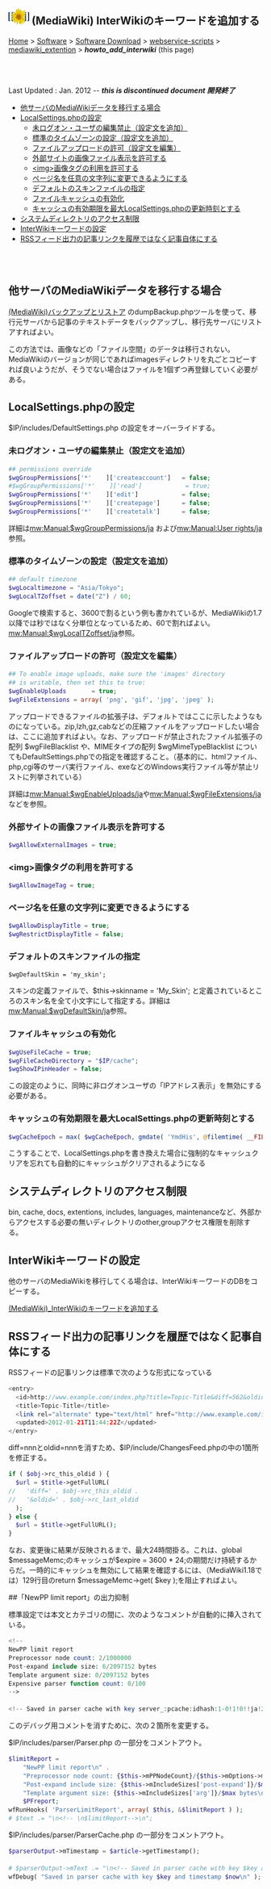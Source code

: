 ## ![icon](../readme_pics/softdown-ico-MediaWiki.png) (MediaWiki) InterWikiのキーワードを追加する<!-- omit in toc -->

[Home](https://oasis3855.github.io/webpage/) > [Software](https://oasis3855.github.io/webpage/software/index.html) > [Software Download](https://oasis3855.github.io/webpage/software/software-download.html) > [webservice-scripts](../../README.md) > [mediawiki_extention](../README.md) > ***howto_add_interwiki*** (this page)

<br />
<br />

Last Updated : Jan. 2012 -- ***this is discontinued document 開発終了***

- [他サーバのMediaWikiデータを移行する場合](#他サーバのmediawikiデータを移行する場合)
- [LocalSettings.phpの設定](#localsettingsphpの設定)
  - [未ログオン・ユーザの編集禁止（設定文を追加）](#未ログオンユーザの編集禁止設定文を追加)
  - [標準のタイムゾーンの設定（設定文を追加）](#標準のタイムゾーンの設定設定文を追加)
  - [ファイルアップロードの許可（設定文を編集）](#ファイルアップロードの許可設定文を編集)
  - [外部サイトの画像ファイル表示を許可する](#外部サイトの画像ファイル表示を許可する)
  - [\<img\>画像タグの利用を許可する](#img画像タグの利用を許可する)
  - [ページ名を任意の文字列に変更できるようにする](#ページ名を任意の文字列に変更できるようにする)
  - [デフォルトのスキンファイルの指定](#デフォルトのスキンファイルの指定)
  - [ファイルキャッシュの有効化](#ファイルキャッシュの有効化)
  - [キャッシュの有効期限を最大LocalSettings.phpの更新時刻とする](#キャッシュの有効期限を最大localsettingsphpの更新時刻とする)
- [システムディレクトリのアクセス制限](#システムディレクトリのアクセス制限)
- [InterWikiキーワードの設定](#interwikiキーワードの設定)
- [RSSフィード出力の記事リンクを履歴ではなく記事自体にする](#rssフィード出力の記事リンクを履歴ではなく記事自体にする)

<br />
<br />

## 他サーバのMediaWikiデータを移行する場合

[(MediaWiki)バックアップとリストア](howto_backup_restore.md) のdumpBackup.phpツールを使って、移行元サーバから記事のテキストデータをバックアップし、移行先サーバにリストアすればよい。 

この方法では、画像などの「ファイル空間」のデータは移行されない。MediaWikiのバージョンが同じであればimagesディレクトリを丸ごとコピーすれば良いようだが、そうでない場合はファイルを1個ずつ再登録していく必要がある。 

## LocalSettings.phpの設定

\$IP/includes/DefaultSettings.php の設定をオーバーライドする。

### 未ログオン・ユーザの編集禁止（設定文を追加）

```PHP
## permissions override
$wgGroupPermissions['*'    ]['createaccount']   = false;
#$wgGroupPermissions['*'    ]['read']            = true;
$wgGroupPermissions['*'    ]['edit']            = false;
$wgGroupPermissions['*'    ]['createpage']      = false;
$wgGroupPermissions['*'    ]['createtalk']      = false;
```

詳細は[mw:Manual:\$wgGroupPermissions/ja](https://www.mediawiki.org/wiki/Manual:$wgGroupPermissions/ja) および[mw:Manual:User rights/ja](https://www.mediawiki.org/wiki/Manual:User_rights/ja)参照。

### 標準のタイムゾーンの設定（設定文を追加）

```PHP
## default timezone
$wgLocaltimezone = "Asia/Tokyo";
$wgLocalTZoffset = date("Z") / 60;
```

Googleで検索すると、3600で割るという例も書かれているが、MediaWikiの1.7以降では秒ではなく分単位となっているため、60で割ればよい。[mw:Manual:\$wgLocalTZoffset/ja](https://www.mediawiki.org/wiki/Manual:$wgLocalTZoffset/ja)参照。 

### ファイルアップロードの許可（設定文を編集）

```PHP
## To enable image uploads, make sure the 'images' directory
## is writable, then set this to true:
$wgEnableUploads       = true;
$wgFileExtensions = array( 'png', 'gif', 'jpg', 'jpeg' );
```

アップロードできるファイルの拡張子は、デフォルトではここに示したようなものになっている。zip,lzh,gz,cabなどの圧縮ファイルをアップロードしたい場合は、ここに追加すればよい。なお、アップロードが禁止されたファイル拡張子の配列 \$wgFileBlacklist や、MIMEタイプの配列 $wgMimeTypeBlacklist についてもDefaultSettings.phpでの指定を確認すること。（基本的に、htmlファイル、php,cgi等のサーバ実行ファイル、exeなどのWindows実行ファイル等が禁止リストに列挙されている）

詳細は[mw:Manual:\$wgEnableUploads/ja](https://www.mediawiki.org/wiki/Manual:$wgEnableUploads/ja)や[mw:Manual:\$wgFileExtensions/ja](https://www.mediawiki.org/wiki/Manual:$wgFileExtensions/ja)などを参照。 

### 外部サイトの画像ファイル表示を許可する

```PHP
$wgAllowExternalImages = true;
```

### \<img\>画像タグの利用を許可する

```PHP
$wgAllowImageTag = true;
```

### ページ名を任意の文字列に変更できるようにする

```PHP
$wgAllowDisplayTitle = true;
$wgRestrictDisplayTitle = false;
```

### デフォルトのスキンファイルの指定

```
$wgDefaultSkin = 'my_skin';
```

スキンの定義ファイルで、\$this-\>skinname = 'My_Skin'; と定義されているところのスキン名を全て小文字にして指定する。詳細は[mw:Manual:\$wgDefaultSkin/ja](https://www.mediawiki.org/wiki/Manual:$wgDefaultSkin/ja)参照。 

### ファイルキャッシュの有効化

```PHP
$wgUseFileCache = true;
$wgFileCacheDirectory = "$IP/cache";
$wgShowIPinHeader = false;
```

この設定のように、同時に非ログオンユーザの「IPアドレス表示」を無効にする必要がある。

### キャッシュの有効期限を最大LocalSettings.phpの更新時刻とする

```PHP
$wgCacheEpoch = max( $wgCacheEpoch, gmdate( 'YmdHis', @filemtime( __FILE__ ) ) );
```

こうすることで、LocalSettings.phpを書き換えた場合に強制的なキャッシュクリアを忘れても自動的にキャッシュがクリアされるようになる 

## システムディレクトリのアクセス制限

bin, cache, docs, extentions, includes, languages, maintenanceなど、外部からアクセスする必要の無いディレクトリのother,groupアクセス権限を削除する。 

## InterWikiキーワードの設定

他のサーバのMediaWikiを移行してくる場合は、InterWikiキーワードのDBをコピーする。

[(MediaWiki)_InterWikiのキーワードを追加する](howto_add_interwiki.md)

## RSSフィード出力の記事リンクを履歴ではなく記事自体にする

RSSフィードの記事リンクは標準で次のような形式になっている

```PHP
<entry>
  <id>http://www.example.com/index.php?title=Topic-Title&diff=562&oldid=174</id>
  <title>Topic-Title</title>
  <link rel="alternate" type="text/html" href="http://www.example.com/index.php?title=Topic-Title&diff=562&oldid=174"/>
  <updated>2012-01-21T11:44:22Z</updated>
</entry>
```

diff=nnnとoldid=nnnを消すため、\$IP/include/ChangesFeed.phpの中の1箇所を修正する。

```PHP
if ( $obj->rc_this_oldid ) {
  $url = $title->getFullURL(
//   'diff=' . $obj->rc_this_oldid .
//   '&oldid=' . $obj->rc_last_oldid
  );
} else {
  $url = $title->getFullURL();
}
```

なお、変更後に結果が反映されるまで、最大24時間掛る。これは、global \$messageMemc;のキャッシュが$expire = 3600 * 24;の期間だけ持続するからだ。一時的にキャッシュを無効にして結果を確認するには、（MediaWiki1.18では）129行目のreturn \$messageMemc->get( $key );を阻止すればよい。 

##「NewPP limit report」の出力抑制

標準設定では本文とカテゴリの間に、次のようなコメントが自動的に挿入されている。

```PHP
<!-- 
NewPP limit report
Preprocessor node count: 2/1000000
Post-expand include size: 6/2097152 bytes
Template argument size: 0/2097152 bytes
Expensive parser function count: 0/100
-->

<!-- Saved in parser cache with key server_:pcache:idhash:1-0!1!0!!ja!2 and timestamp 20090212105643 -->
```

このデバッグ用コメントを消すために、次の２箇所を変更する。

\$IP/includes/parser/Parser.php の一部分をコメントアウト。 

```PHP
$limitReport =
	"NewPP limit report\n" .
	"Preprocessor node count: {$this->mPPNodeCount}/{$this->mOptions->mMaxPPNodeCount}\n" .
	"Post-expand include size: {$this->mIncludeSizes['post-expand']}/$max bytes\n" .
	"Template argument size: {$this->mIncludeSizes['arg']}/$max bytes\n".
	$PFreport;
wfRunHooks( 'ParserLimitReport', array( $this, &$limitReport ) );
# $text .= "\n<!-- \n$limitReport-->\n";
```

\$IP/includes/parser/ParserCache.php の一部分をコメントアウト。

```PHP
$parserOutput->mTimestamp = $article->getTimestamp();
 
# $parserOutput->mText .= "\n<!-- Saved in parser cache with key $key and timestamp $now -->\n";
wfDebug( "Saved in parser cache with key $key and timestamp $now\n" );
```

